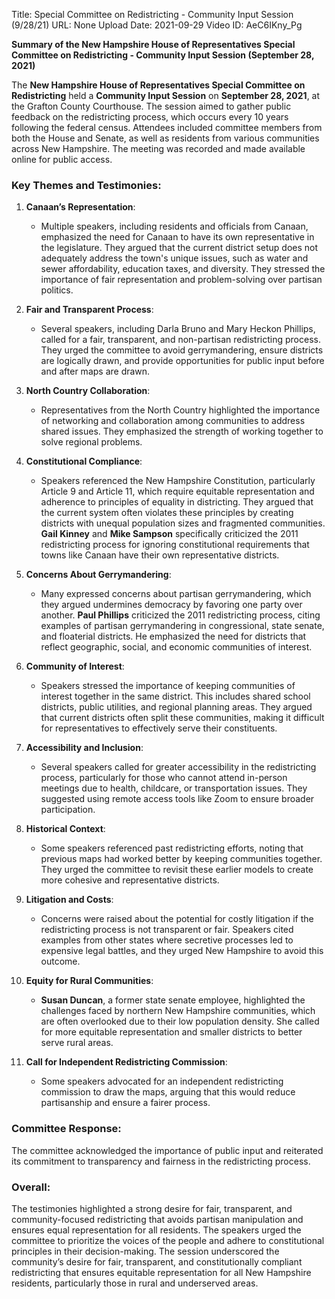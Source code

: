 Title: Special Committee on Redistricting - Community Input Session (9/28/21)
URL: None
Upload Date: 2021-09-29
Video ID: AeC6IKny_Pg

**Summary of the New Hampshire House of Representatives Special Committee on Redistricting - Community Input Session (September 28, 2021)**

The **New Hampshire House of Representatives Special Committee on Redistricting** held a **Community Input Session** on **September 28, 2021**, at the Grafton County Courthouse. The session aimed to gather public feedback on the redistricting process, which occurs every 10 years following the federal census. Attendees included committee members from both the House and Senate, as well as residents from various communities across New Hampshire. The meeting was recorded and made available online for public access.

### Key Themes and Testimonies:

1. **Canaan’s Representation**:
   - Multiple speakers, including residents and officials from Canaan, emphasized the need for Canaan to have its own representative in the legislature. They argued that the current district setup does not adequately address the town's unique issues, such as water and sewer affordability, education taxes, and diversity. They stressed the importance of fair representation and problem-solving over partisan politics.

2. **Fair and Transparent Process**:
   - Several speakers, including Darla Bruno and Mary Heckon Phillips, called for a fair, transparent, and non-partisan redistricting process. They urged the committee to avoid gerrymandering, ensure districts are logically drawn, and provide opportunities for public input before and after maps are drawn.

3. **North Country Collaboration**:
   - Representatives from the North Country highlighted the importance of networking and collaboration among communities to address shared issues. They emphasized the strength of working together to solve regional problems.

4. **Constitutional Compliance**:
   - Speakers referenced the New Hampshire Constitution, particularly Article 9 and Article 11, which require equitable representation and adherence to principles of equality in districting. They argued that the current system often violates these principles by creating districts with unequal population sizes and fragmented communities. **Gail Kinney** and **Mike Sampson** specifically criticized the 2011 redistricting process for ignoring constitutional requirements that towns like Canaan have their own representative districts.

5. **Concerns About Gerrymandering**:
   - Many expressed concerns about partisan gerrymandering, which they argued undermines democracy by favoring one party over another. **Paul Phillips** criticized the 2011 redistricting process, citing examples of partisan gerrymandering in congressional, state senate, and floaterial districts. He emphasized the need for districts that reflect geographic, social, and economic communities of interest.

6. **Community of Interest**:
   - Speakers stressed the importance of keeping communities of interest together in the same district. This includes shared school districts, public utilities, and regional planning areas. They argued that current districts often split these communities, making it difficult for representatives to effectively serve their constituents.

7. **Accessibility and Inclusion**:
   - Several speakers called for greater accessibility in the redistricting process, particularly for those who cannot attend in-person meetings due to health, childcare, or transportation issues. They suggested using remote access tools like Zoom to ensure broader participation.

8. **Historical Context**:
   - Some speakers referenced past redistricting efforts, noting that previous maps had worked better by keeping communities together. They urged the committee to revisit these earlier models to create more cohesive and representative districts.

9. **Litigation and Costs**:
   - Concerns were raised about the potential for costly litigation if the redistricting process is not transparent or fair. Speakers cited examples from other states where secretive processes led to expensive legal battles, and they urged New Hampshire to avoid this outcome.

10. **Equity for Rural Communities**:
    - **Susan Duncan**, a former state senate employee, highlighted the challenges faced by northern New Hampshire communities, which are often overlooked due to their low population density. She called for more equitable representation and smaller districts to better serve rural areas.

11. **Call for Independent Redistricting Commission**:
    - Some speakers advocated for an independent redistricting commission to draw the maps, arguing that this would reduce partisanship and ensure a fairer process.

### Committee Response:
The committee acknowledged the importance of public input and reiterated its commitment to transparency and fairness in the redistricting process.

### Overall:
The testimonies highlighted a strong desire for fair, transparent, and community-focused redistricting that avoids partisan manipulation and ensures equal representation for all residents. The speakers urged the committee to prioritize the voices of the people and adhere to constitutional principles in their decision-making. The session underscored the community’s desire for fair, transparent, and constitutionally compliant redistricting that ensures equitable representation for all New Hampshire residents, particularly those in rural and underserved areas.